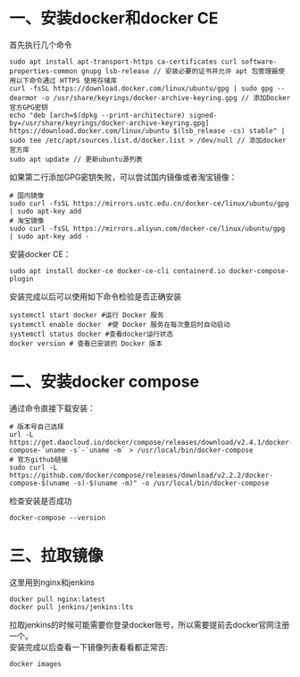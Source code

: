# 一、安装docker和docker CE
首先执行几个命令
```shell
sudo apt install apt-transport-https ca-certificates curl software-properties-common gnupg lsb-release // 安装必要的证书并允许 apt 包管理器使用以下命令通过 HTTPS 使用存储库
curl -fsSL https://download.docker.com/linux/ubuntu/gpg | sudo gpg --dearmor -o /usr/share/keyrings/docker-archive-keyring.gpg // 添加Docker官方GPG密钥
echo "deb [arch=$(dpkg --print-architecture) signed-by=/usr/share/keyrings/docker-archive-keyring.gpg] https://download.docker.com/linux/ubuntu $(lsb_release -cs) stable" | sudo tee /etc/apt/sources.list.d/docker.list > /dev/null // 添加docker官方库
sudo apt update // 更新ubuntu源列表
```
如果第二行添加GPG密钥失败，可以尝试国内镜像或者淘宝镜像：
```shell
# 国内镜像
sudo curl -fsSL https://mirrors.ustc.edu.cn/docker-ce/linux/ubuntu/gpg | sudo apt-key add
# 淘宝镜像
sudo curl -fsSL https://mirrors.aliyun.com/docker-ce/linux/ubuntu/gpg | sudo apt-key add -
```
安装docker CE：
```shell
sudo apt install docker-ce docker-ce-cli containerd.io docker-compose-plugin
```
安装完成以后可以使用如下命令检验是否正确安装
```shell
systemctl start docker #运行 Docker 服务
systemctl enable docker　#使 Docker 服务在每次重启时自动启动
systemctl status docker #查看docker运行状态
docker version # 查看已安装的 Docker 版本
```
# 二、安装docker compose
通过命令直接下载安装：
```shell
# 版本号自己选择
url -L https://get.daocloud.io/docker/compose/releases/download/v2.4.1/docker-compose-`uname -s`-`uname -m` > /usr/local/bin/docker-compose
# 官方github链接
sudo curl -L https://github.com/docker/compose/releases/download/v2.2.2/docker-compose-$(uname -s)-$(uname -m)" -o /usr/local/bin/docker-compose
```
检查安装是否成功
```shell
docker-compose --version
```
# 三、拉取镜像
这里用到nginx和jenkins
```shell
docker pull nginx:latest
docker pull jenkins/jenkins:lts
```
拉取jenkins的时候可能需要你登录docker账号，所以需要提前去docker官网注册一个。<br>
安装完成以后查看一下镜像列表看看都正常否:
```shell
docker images
```